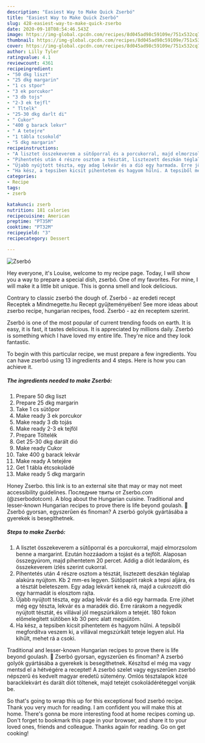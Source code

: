 ```yaml
---
description: "Easiest Way to Make Quick Zserbó"
title: "Easiest Way to Make Quick Zserbó"
slug: 428-easiest-way-to-make-quick-zserbo
date: 2020-09-18T08:54:46.543Z
image: https://img-global.cpcdn.com/recipes/8d045ad98c59109e/751x532cq70/zserbo-recept-foto.jpg
thumbnail: https://img-global.cpcdn.com/recipes/8d045ad98c59109e/751x532cq70/zserbo-recept-foto.jpg
cover: https://img-global.cpcdn.com/recipes/8d045ad98c59109e/751x532cq70/zserbo-recept-foto.jpg
author: Lilly Tyler
ratingvalue: 4.1
reviewcount: 4361
recipeingredient:
- "50 dkg liszt"
- "25 dkg margarin"
- "1 cs stpor"
- "3 ek porcukor"
- "3 db tojs"
- "2-3 ek tejfl"
- " Tltelk"
- "25-30 dkg darlt di"
- " Cukor"
- "400 g barack lekvr"
- " A tetejre"
- "1 tábla tcsokold"
- "5 dkg margarin"
recipeinstructions:
- "A lisztet összekeverem a sütőporral és a porcukorral, majd elmorzsolom benne a margarint. Ezután hozzáadom a tojást és a tejfölt. Alaposan összegyúrom, majd pihentetem 20 percet. Addig a diót ledarálom, és összekeverem ízlés szerint cukorral."
- "Pihentetés után 4 részre osztom a tésztát, lisztezett deszkán téglalap alakúra nyújtom. Kb 2 mm-es legyen. Sütőpapírt rakok a tepsi aljára, és a tésztát beleteszem. Egy adag lekvárt kenek rá, majd a cukrozott dió egy harmadát is elosztom rajta."
- "Újabb nyújtott tészta, egy adag lekvár és a dió egy harmada. Erre jöhet még egy tészta, lekvár és a maradék dió. Erre rárakom a negyedik nyújtott tésztát, és villával jól megszúrkálom a tetejét. 180 fokon előmelegített sütőben kb 30 perc alatt megsütöm."
- "Ha kész, a tepsiben kicsit pihentetem és hagyom hűlni. A tepsiből megfordítva veszem ki, a villával megszúrkált teteje legyen alul. Ha kihűlt, mehet rá a csoki."
categories:
- Recipe
tags:
- zserb

katakunci: zserb 
nutrition: 181 calories
recipecuisine: American
preptime: "PT35M"
cooktime: "PT32M"
recipeyield: "3"
recipecategory: Dessert

---
```



![Zserbó](https://img-global.cpcdn.com/recipes/8d045ad98c59109e/751x532cq70/zserbo-recept-foto.jpg)

Hey everyone, it's Louise, welcome to my recipe page. Today, I will show you a way to prepare a special dish, zserbó. One of my favorites. For mine, I will make it a little bit unique. This is gonna smell and look delicious.

Contrary to classic zserbó the dough of. Zserbó - az eredeti recept Receptek a Mindmegette.hu Recept gyűjteményében! See more ideas about zserbo recipe, hungarian recipes, food. Zserbó - az én receptem szerint.

Zserbó is one of the most popular of current trending foods on earth. It is easy, it is fast, it tastes delicious. It is appreciated by millions daily. Zserbó is something which I have loved my entire life. They're nice and they look fantastic.


To begin with this particular recipe, we must prepare a few ingredients. You can have zserbó using 13 ingredients and 4 steps. Here is how you can achieve it.

<!--inarticleads1-->

##### The ingredients needed to make Zserbó:

1. Prepare 50 dkg liszt
1. Prepare 25 dkg margarin
1. Take 1 cs sütőpor
1. Make ready 3 ek porcukor
1. Make ready 3 db tojás
1. Make ready 2-3 ek tejföl
1. Prepare  Töltelék
1. Get 25-30 dkg darált dió
1. Make ready  Cukor
1. Take 400 g barack lekvár
1. Make ready  A tetejére
1. Get 1 tábla étcsokoládé
1. Make ready 5 dkg margarin


Honey Zserbo. this link is to an external site that may or may not meet accessibility guidelines. Последние твиты от Zserbo.com (@zserbodotcom). A blog about the Hungarian cuisine. Traditional and lesser-known Hungarian recipes to prove there is life beyond goulash. 🤤 Zserbó gyorsan, egyszerűen és finoman? A zserbó golyók gyártásába a gyerekek is besegíthetnek. 

<!--inarticleads2-->

##### Steps to make Zserbó:

1. A lisztet összekeverem a sütőporral és a porcukorral, majd elmorzsolom benne a margarint. Ezután hozzáadom a tojást és a tejfölt. Alaposan összegyúrom, majd pihentetem 20 percet. Addig a diót ledarálom, és összekeverem ízlés szerint cukorral.
1. Pihentetés után 4 részre osztom a tésztát, lisztezett deszkán téglalap alakúra nyújtom. Kb 2 mm-es legyen. Sütőpapírt rakok a tepsi aljára, és a tésztát beleteszem. Egy adag lekvárt kenek rá, majd a cukrozott dió egy harmadát is elosztom rajta.
1. Újabb nyújtott tészta, egy adag lekvár és a dió egy harmada. Erre jöhet még egy tészta, lekvár és a maradék dió. Erre rárakom a negyedik nyújtott tésztát, és villával jól megszúrkálom a tetejét. 180 fokon előmelegített sütőben kb 30 perc alatt megsütöm.
1. Ha kész, a tepsiben kicsit pihentetem és hagyom hűlni. A tepsiből megfordítva veszem ki, a villával megszúrkált teteje legyen alul. Ha kihűlt, mehet rá a csoki.


Traditional and lesser-known Hungarian recipes to prove there is life beyond goulash. 🤤 Zserbó gyorsan, egyszerűen és finoman? A zserbó golyók gyártásába a gyerekek is besegíthetnek. Készítsd el még ma vagy mentsd el a hétvégére a receptet! A zserbó szelet vagy egyszerűen zserbó népszerű és kedvelt magyar eredetű sütemény. Omlós tésztalapok közé baracklekvárt és darált diót töltenek, majd tetejét csokoládéréteggel vonják be. 

So that's going to wrap this up for this exceptional food zserbó recipe. Thank you very much for reading. I am confident you will make this at home. There's gonna be more interesting food at home recipes coming up. Don't forget to bookmark this page in your browser, and share it to your loved ones, friends and colleague. Thanks again for reading. Go on get cooking!
